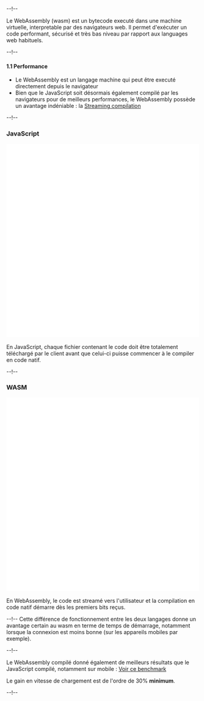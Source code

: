 --!--

Le WebAssembly (wasm) est un bytecode executé dans une machine virtuelle, interpretable par des navigateurs web. Il permet d'exécuter un code performant, sécurisé et très bas niveau par rapport aux languages web habituels.

--!--

#### 1.1 Performance
* Le WebAssembly est un langage machine qui peut être executé directement depuis le navigateur</li>
* Bien que le JavaScript soit désormais également compilé par les navigateurs pour de meilleurs performances, le WebAssembly possède un avantage indéniable : la [Streaming compilation](https://react-etc.net/entry/webassembly-vs-javascript-streaming-compilation-performance-advantage)
  
--!--

### JavaScript
![logo](../assets/javascript.png)

En JavaScript, chaque fichier contenant le code doit être totalement téléchargé par le client avant que celui-ci puisse commencer à le compiler en code natif. 

--!--

### WASM
![logo](../assets/wasm.png)

En WebAssembly, le code est streamé vers l'utilisateur et la compilation en code natif démarre dès les premiers bits reçus. 

--!--
Cette différence de fonctionnement entre les deux langages donne un avantage certain au wasm en terme de temps de démarrage, notamment lorsque la connexion est moins bonne (sur les appareils mobiles par exemple).

--!--

Le WebAssembly compilé donné également de meilleurs résultats que le JavaScript compilé, notamment sur mobile : [Voir ce benchmark](https://medium.com/@torch2424/webassembly-is-fast-a-real-world-benchmark-of-webassembly-vs-es6-d85a23f8e193?p=783c454449cd)

Le gain en vitesse de chargement est de l'ordre de 30% **minimum**.
<!-- .element class="fragment"-->

--!--

